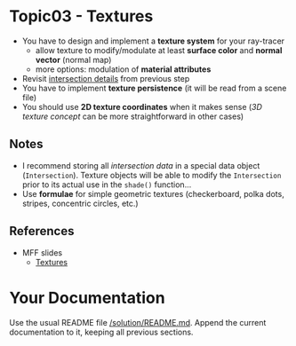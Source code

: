 # Topic03 - Textures
* You have to design and implement a **texture system** for your ray-tracer
  * allow texture to modify/modulate at least **surface color** and **normal vector**
    (normal map)
  * more options: modulation of **material attributes**
* Revisit [intersection details](../s05-Solids/README.md) from previous step
* You have to implement **texture persistence** (it will be read from a scene file)
* You should use **2D texture coordinates** when it makes sense
  (*3D texture concept* can be more straightforward in other cases)

## Notes
* I recommend storing all *intersection data* in a special data object (`Intersection`).
  Texture objects will be able to modify the `Intersection` prior to its actual use
  in the `shade()` function...
* Use **formulae** for simple geometric textures (checkerboard, polka dots,
  stripes, concentric circles, etc.)

## References
* MFF slides
  * [Textures](https://cgg.mff.cuni.cz/~pepca/lectures/pdf/prg-12-textures.pdf)

# Your Documentation
Use the usual README file [/solution/README.md](../solution/README.md).
Append the current documentation to it, keeping all previous sections.

